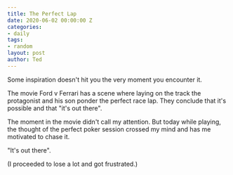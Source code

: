 ```yaml
---
title: The Perfect Lap
date: 2020-06-02 00:00:00 Z
categories:
- daily
tags:
- random
layout: post
author: Ted
---
```


Some inspiration doesn't hit you the very moment you encounter it.

The movie Ford v Ferrari has a scene where laying on the track the protagonist and his son ponder the perfect race lap. They conclude that it's possible and that "it's out there".

The moment in the movie didn't call my attention. But today while playing, the thought of the perfect poker session crossed my mind and has me motivated to chase it.

"It's out there".

(I proceeded to lose a lot and got frustrated.)
